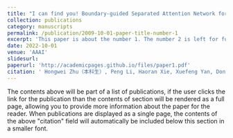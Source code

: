 ```yaml
---
title: "I can find you! Boundary-guided Separated Attention Network for Camouflaged Object Detection"
collection: publications
category: manuscripts
permalink: /publication/2009-10-01-paper-title-number-1
excerpt: 'This paper is about the number 1. The number 2 is left for future work.'
date: 2022-10-01
venue: 'AAAI'
slidesurl: 
paperurl: 'http://academicpages.github.io/files/paper1.pdf'
citation: ' Hongwei Zhu（本科生）, Peng Li, Haoran Xie, Xuefeng Yan, Dong Liang, Dapeng Chen, Mingqiang Wei, Jing Qin: I can find you! Boundary-guided Separated Attention Network for Camouflaged Object Detection. AAAI, 2022. (CCF A)'
---
```


The contents above will be part of a list of publications, if the user clicks the link for the publication than the contents of section will be rendered as a full page, allowing you to provide more information about the paper for the reader. When publications are displayed as a single page, the contents of the above "citation" field will automatically be included below this section in a smaller font.
